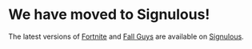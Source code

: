 # We have moved to Signulous!
The latest versions of [Fortnite](https://www.signulous.com/fortnite) and [Fall Guys](https://www.signulous.com/fallguys) are available on [Signulous](https://www.signulous.com/).
